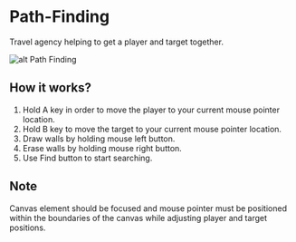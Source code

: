 # Path-Finding
Travel agency helping to get a player and target together.

![alt Path Finding](https://i.ibb.co/2nXfNrm/path-finding.png)

## How it works?

1. Hold A key in order to move the player to your current mouse pointer location.
2. Hold B key to move the target to your current mouse pointer location.
3. Draw walls by holding mouse left button.
4. Erase walls by holding mouse right button.
5. Use Find button to start searching.

## Note

Canvas element should be focused and mouse pointer must be positioned within the boundaries of the canvas while adjusting player and target positions.
